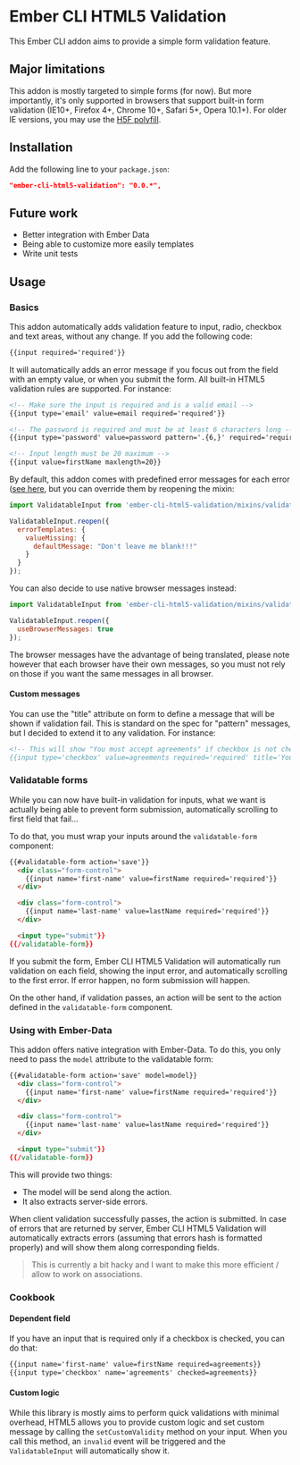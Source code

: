 # Ember CLI HTML5 Validation

This Ember CLI addon aims to provide a simple form validation feature.

## Major limitations

This addon is mostly targeted to simple forms (for now). But more importantly, it's only supported in browsers
that support built-in form validation (IE10+, Firefox 4+, Chrome 10+, Safari 5+, Opera 10.1+). For older IE versions,
you may use the [H5F polyfill](https://github.com/ryanseddon/H5F).

## Installation

Add the following line to your `package.json`:

```json
"ember-cli-html5-validation": "0.0.*",
```

## Future work

* Better integration with Ember Data
* Being able to customize more easily templates
* Write unit tests

## Usage

### Basics

This addon automatically adds validation feature to input, radio, checkbox and text areas, without any change. If
you add the following code:

```html
{{input required='required'}}
```

It will automatically adds an error message if you focus out from the field with an empty value, or when you submit
the form. All built-in HTML5 validation rules are supported. For instance:

```html
<!-- Make sure the input is required and is a valid email -->
{{input type='email' value=email required='required'}}

<!-- The password is required and must be at least 6 characters long -->
{{input type='password' value=password pattern='.{6,}' required='required'}}

<!-- Input length must be 20 maximum -->
{{input value=firstName maxlength=20}}
```

By default, this addon comes with predefined error messages for each error ([see here](https://github.com/maestrooo/ember-cli-html5-validation/blob/master/addon/mixins/validatable-input.js#L33),
but you can override them by reopening the mixin:

```js
import ValidatableInput from 'ember-cli-html5-validation/mixins/validatable-input';

ValidatableInput.reopen({
  errorTemplates: {
    valueMissing: {
      defaultMessage: "Don't leave me blank!!!"
    }
  }
});
```

You can also decide to use native browser messages instead:

```js
import ValidatableInput from 'ember-cli-html5-validation/mixins/validatable-input';

ValidatableInput.reopen({
  useBrowserMessages: true
});
```

The browser messages have the advantage of being translated, please note however that each browser have their
own messages, so you must not rely on those if you want the same messages in all browser.

#### Custom messages

You can use the "title" attribute on form to define a message that will be shown if validation fail. This is standard
on the spec for "pattern" messages, but I decided to extend it to any validation. For instance:

```html
<!-- This will show "You must accept agreements" if checkbox is not checked}}
{{input type='checkbox' value=agreements required='required' title='You must accept agreements'}}
```

### Validatable forms

While you can now have built-in validation for inputs, what we want is actually being able to prevent form submission,
automatically scrolling to first field that fail...

To do that, you must wrap your inputs around the `validatable-form` component:

```html
{{#validatable-form action='save'}}
  <div class="form-control">
    {{input name='first-name' value=firstName required='required'}}
  </div>

  <div class="form-control">
    {{input name='last-name' value=lastName required='required'}}
  </div>

  <input type="submit"}}
{{/validatable-form}}
```

If you submit the form, Ember CLI HTML5 Validation will automatically run validation on each field, showing the
input error, and automatically scrolling to the first error. If error happen, no form submission will happen.

On the other hand, if validation passes, an action will be sent to the action defined in the `validatable-form`
component.

### Using with Ember-Data

This addon offers native integration with Ember-Data. To do this, you only need to pass the `model` attribute to
the validatable form:

```html
{{#validatable-form action='save' model=model}}
  <div class="form-control">
    {{input name='first-name' value=firstName required='required'}}
  </div>

  <div class="form-control">
    {{input name='last-name' value=lastName required='required'}}
  </div>

  <input type="submit"}}
{{/validatable-form}}
```

This will provide two things:

* The model will be send along the action.
* It also extracts server-side errors.

When client validation successfully passes, the action is submitted. In case of errors that are returned by server,
Ember CLI HTML5 Validation will automatically extracts errors (assuming that errors hash is formatted properly) and
will show them along corresponding fields.

> This is currently a bit hacky and I want to make this more efficient / allow to work on associations.

### Cookbook

#### Dependent field

If you have an input that is required only if a checkbox is checked, you can do that:

```html
{{input name='first-name' value=firstName required=agreements}}
{{input type='checkbox' name='agreements' checked=agreements}}
```

#### Custom logic

While this library is mostly aims to perform quick validations with minimal overhead, HTML5 allows you to provide
custom logic and set custom message by calling the `setCustomValidity` method on your input. When you call this method,
an `invalid` event will be triggered and the `ValidatableInput` will automatically show it.
